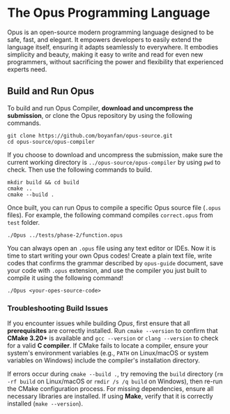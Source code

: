 # The Opus Programming Language

Opus is an open-source modern programming language designed to be safe, fast, and elegant. It empowers developers to easily extend the language itself, ensuring it adapts seamlessly to everywhere. It embodies simplicity and beauty, making it easy to write and read for even new programmers, without sacrificing the power and flexibility that experienced experts need.

## Build and Run Opus
To build and run Opus Compiler, **download and uncompress the submission**, or clone
the Opus repository by using the following commands.
```shell
git clone https://github.com/boyanfan/opus-source.git
cd opus-source/opus-compiler
```
If you choose to download and uncompress the submission, make sure the current 
working directory is `../opus-source/opus-compiler` by using `pwd` to check. Then use
the following commands to build.
```shell
mkdir build && cd build
cmake ..
cmake --build .
```
Once built, you can run Opus to compile a specific Opus source file (`.opus` files). 
For example, the following command compiles `correct.opus` from `test` folder.
```shell
./Opus ../tests/phase-2/function.opus
```
You can always open an `.opus` file using any text editor or IDEs. Now it is time to start 
writing your own Opus codes! Create a plain text file, write codes that confirms the grammar
described by `opus-guide` document, save your code with `.opus` extension, 
and use the compiler you just built to compile it using the following command!
```shell
./Opus <your-opes-source-code>
```

### **Troubleshooting Build Issues**

If you encounter issues while building *Opus*, first ensure that all **prerequisites** are 
correctly installed. Run `cmake --version` to confirm that **CMake 3.20+** is available 
and `gcc --version` or `clang --version` to check for a valid **C compiler**. If CMake 
fails to locate a compiler, ensure your system's environment variables 
(e.g., `PATH` on Linux/macOS or system variables on Windows) include the compiler's 
installation directory.

If errors occur during `cmake --build .`, try removing the `build` directory 
(`rm -rf build` on Linux/macOS or `rmdir /s /q build` on Windows), then re-run the CMake 
configuration process. For missing dependencies, ensure all necessary libraries are 
installed. If using **Make**, verify that it is correctly installed (`make --version`).
